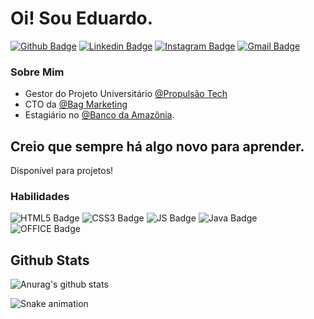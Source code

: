 # Oi! Sou Eduardo. 

[![Github Badge](https://img.shields.io/badge/GitHub-100000?style=for-the-badge&logo=github&logoColor=white&link=https://github.com/eeduardoliveira)](https://github.com/eeduardoliveira)
[![Linkedin Badge](	https://img.shields.io/badge/LinkedIn-0077B5?style=for-the-badge&logo=linkedin&logoColor=white&link=https://www.linkedin.com/in/eeduardoliveira/)](https://www.linkedin.com/in/eeduardoliveira/)
[![Instagram Badge](https://img.shields.io/badge/Instagram-E4405F?style=for-the-badge&logo=instagram&logoColor=white&link=https://www.instagram.com/eeduardoliveira/)](https://www.instagram.com/eeduardoliveira/)
[![Gmail Badge](https://img.shields.io/badge/-eduardo.ribeiro.oliveira23@gmail.com-6633cc?style=flat-square&logo=Gmail&logoColor=white&link=mailto:eduardo.ribeiro.oliveira23@gmail.com)](mailto:eduardo.ribeiro.oliveira23@gmail.com)





### Sobre Mim
- Gestor do Projeto Universitário  [@Propulsão Tech](https://www.instagram.com/propulsaotech)
-  CTO da [@Bag Marketing](https:www.instagram.com/bagmarketing) 
-   Estagiário  no [@Banco da Amazônia](https://www.instagram.com/bancoamazonia). 
## Creio que sempre há algo novo para aprender. 

Disponível para projetos! 
### Habilidades
![HTML5 Badge](https://img.shields.io/badge/HTML5-E34F26?style=for-the-badge&logo=html5&logoColor=white)
![CSS3 Badge](https://img.shields.io/badge/CSS3-1572B6?style=for-the-badge&logo=css3&logoColor=white)
![JS Badge](https://img.shields.io/badge/JavaScript-323330?style=for-the-badge&logo=javascript&logoColor=F7DF1E)
![Java Badge](https://img.shields.io/badge/Java-ED8B00?style=for-the-badge&logo=java&logoColor=white)
![OFFICE Badge](https://img.shields.io/badge/Microsoft_Excel-217346?style=for-the-badge&logo=microsoft-excel&logoColor=white)

## Github Stats
![Anurag's github stats](https://github-readme-stats.vercel.app/api?username=eeduardoliveira&count_private=true&show_icons=true&theme=onedark)

  ![Snake animation](https://github.com/eeduardoliveira/eeduardoliveira/blob/output/github-contribution-grid-snake.svg)


